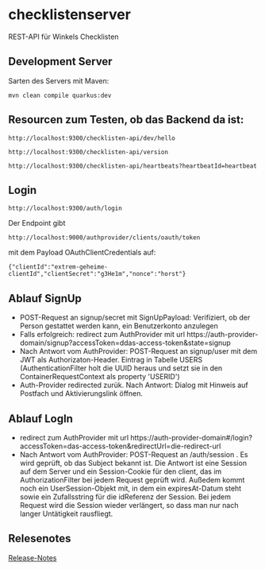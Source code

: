 # checklistenserver
REST-API für Winkels Checklisten

## Development Server

Sarten des Servers mit Maven:

	mvn clean compile quarkus:dev

## Resourcen zum Testen, ob das Backend da ist:

	http://localhost:9300/checklisten-api/dev/hello

	http://localhost:9300/checklisten-api/version

	http://localhost:9300/checklisten-api/heartbeats?heartbeatId=heartbeat

## Login

	http://localhost:9300/auth/login

Der Endpoint gibt

	http://localhost:9000/authprovider/clients/oauth/token

mit dem Payload OAuthClientCredentials auf:

	{"clientId":"extrem-geheime-clientId","clientSecret":"g3He1m","nonce":"horst"}


## Ablauf SignUp

* POST-Request an signup/secret mit SignUpPayload: Verifiziert, ob der Person gestattet werden kann, ein Benutzerkonto anzulegen
* Falls erfolgreich: redirect zum AuthProvider mit url https://auth-provider-domain/signup?accessToken=ddas-access-token&state=signup
* Nach Antwort vom AuthProvider: POST-Request an signup/user mit dem JWT als Authorizaton-Header. Eintrag in Tabelle USERS (AuthenticationFilter holt die UUID heraus und setzt sie in den ContainerRequestContext als property 'USERID')
* Auth-Provider redirected zurük. Nach Antwort: Dialog mit Hinweis auf Postfach und Aktivierungslink öffnen.

## Ablauf LogIn

* redirect zum AuthProvider mit url https://auth-provider-domain#/login?accessToken=das-access-token&redirectUrl=die-redirect-url
* Nach Antwort vom AuthProvider: POST-Request an /auth/session . Es wird geprüft, ob das Subject bekannt ist. Die Antwort ist eine Session auf dem Server und ein Session-Cookie für den client, das im AuthorizationFilter bei jedem Request geprüft wird. Außedem kommt noch ein UserSession-Objekt mit, in dem ein expiresAt-Datum steht sowie ein Zufallsstring für die idReferenz der Session. Bei jedem Request wird die Session wieder verlängert, so dass man nur nach langer Untätigkeit rausfliegt.

## Relesenotes

[Release-Notes](RELEASE-NOTES.md)

